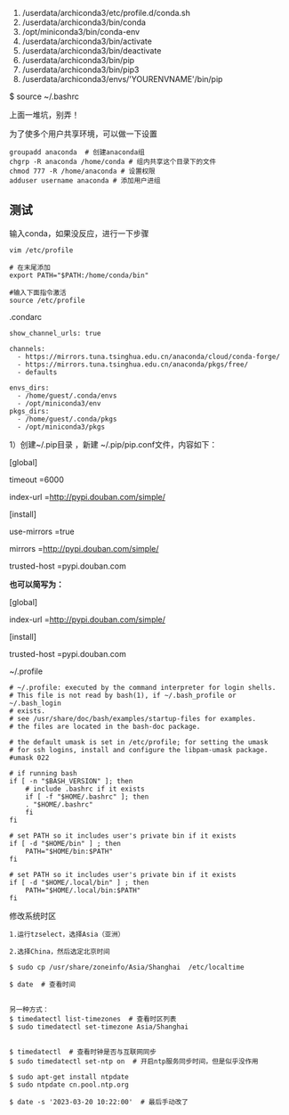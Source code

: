 1. /userdata/archiconda3/etc/profile.d/conda.sh
2. /userdata/archiconda3/bin/conda
3. /opt/miniconda3/bin/conda-env
4. /userdata/archiconda3/bin/activate
5. /userdata/archiconda3/bin/deactivate
6. /userdata/archiconda3/bin/pip
7. /userdata/archiconda3/bin/pip3
8. /userdata/archiconda3/envs/'YOURENVNAME'/bin/pip



$ source ~/.bashrc

上面一堆坑，别弄！



为了使多个用户共享环境，可以做一下设置

```
groupadd anaconda  # 创建anaconda组
chgrp -R anaconda /home/conda # 组内共享这个目录下的文件
chmod 777 -R /home/anaconda # 设置权限
adduser username anaconda # 添加用户进组
```

## 测试

输入conda，如果没反应，进行一下步骤



```
vim /etc/profile

# 在末尾添加 
export PATH="$PATH:/home/conda/bin"  

#输入下面指令激活
source /etc/profile 
```





.condarc

```
show_channel_urls: true
  
channels:
  - https://mirrors.tuna.tsinghua.edu.cn/anaconda/cloud/conda-forge/
  - https://mirrors.tuna.tsinghua.edu.cn/anaconda/pkgs/free/
  - defaults

envs_dirs:
  - /home/guest/.conda/envs
  - /opt/miniconda3/env
pkgs_dirs:
  - /home/guest/.conda/pkgs
  - /opt/miniconda3/pkgs
```





1）创建~/.pip目录 ，新建 ~/.pip/pip.conf文件，内容如下：

[global]

timeout =6000

index-url =http://pypi.douban.com/simple/

[install]

use-mirrors =true 

mirrors =http://pypi.douban.com/simple/ 

trusted-host =pypi.douban.com

**也可以简写为：**

[global]

index-url =http://pypi.douban.com/simple/

[install]

trusted-host =pypi.douban.com





~/.profile

```
# ~/.profile: executed by the command interpreter for login shells.
# This file is not read by bash(1), if ~/.bash_profile or ~/.bash_login
# exists.
# see /usr/share/doc/bash/examples/startup-files for examples.
# the files are located in the bash-doc package.

# the default umask is set in /etc/profile; for setting the umask
# for ssh logins, install and configure the libpam-umask package.
#umask 022

# if running bash
if [ -n "$BASH_VERSION" ]; then
    # include .bashrc if it exists
    if [ -f "$HOME/.bashrc" ]; then
	. "$HOME/.bashrc"
    fi
fi

# set PATH so it includes user's private bin if it exists
if [ -d "$HOME/bin" ] ; then
    PATH="$HOME/bin:$PATH"
fi

# set PATH so it includes user's private bin if it exists
if [ -d "$HOME/.local/bin" ] ; then
    PATH="$HOME/.local/bin:$PATH"
fi
```



修改系统时区

```shell
1.运行tzselect，选择Asia（亚洲）

2.选择China，然后选定北京时间

$ sudo cp /usr/share/zoneinfo/Asia/Shanghai  /etc/localtime

$ date  # 查看时间


另一种方式：
$ timedatectl list-timezones  # 查看时区列表
$ sudo timedatectl set-timezone Asia/Shanghai


$ timedatectl  # 查看时钟是否与互联网同步
$ sudo timedatectl set-ntp on  # 开启ntp服务同步时间，但是似乎没作用

$ sudo apt-get install ntpdate
$ sudo ntpdate cn.pool.ntp.org

$ date -s '2023-03-20 10:22:00'  # 最后手动改了

```



